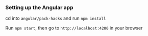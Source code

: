 ### Setting up the Angular app

cd into `angular/pack-hacks` and run `npm install`

Run `npm start`, then go to `http://localhost:4200` in your browser
